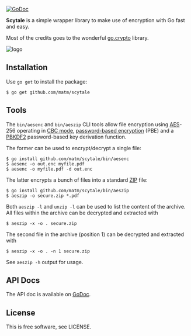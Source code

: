 [![GoDoc](https://godoc.org/github.com/matm/scytale?status.svg)](https://godoc.org/github.com/matm/scytale)

**Scytale** is a simple wrapper library to make use of encryption with Go
fast and easy.

Most of the credits goes to the wonderful [go.crypto](https://code.google.com/p/go.crypto/) library.

![logo](http://go-tsunami.com/assets/images/scytaleLogo.png)

## Installation

Use `go get` to install the package:

    $ go get github.com/matm/scytale

## Tools

The `bin/aesenc` and `bin/aeszip` CLI tools allow file encryption using
[AES](http://en.wikipedia.org/wiki/Advanced_Encryption_Standard)-256 operating in [CBC mode](http://en.wikipedia.org/wiki/Block_cipher_mode_of_operation),
[password-based encryption](http://en.wikipedia.org/wiki/Password-based_cryptography) (PBE)
and a [PBKDF2](http://en.wikipedia.org/wiki/PBKDF2) password-based key derivation function.

The former can be used to encrypt/decrypt a single file:

    $ go install github.com/matm/scytale/bin/aesenc
    $ aesenc -o out.enc myfile.pdf
    $ aesenc -o myfile.pdf -d out.enc

The latter encrypts a bunch of files into a standard [ZIP](http://en.wikipedia.org/wiki/Zip_%28file_format%29)
file:

    $ go install github.com/matm/scytale/bin/aeszip
    $ aeszip -o secure.zip *.pdf

Both `aeszip -l` and `unzip -l` can be used to list the content of the archive. All files within
the archive can be decrypted and extracted with

    $ aeszip -x -o . secure.zip

The second file in the archive (position 1) can be decrypted and extracted with

    $ aeszip -x -o . -n 1 secure.zip

See `aeszip -h` output for usage.

## API Docs

The API doc is available on [GoDoc](https://godoc.org/github.com/matm/scytale).

## License

This is free software, see LICENSE.
